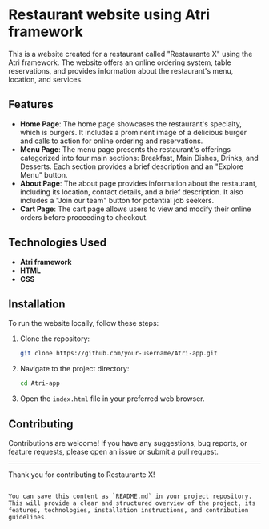 # Restaurant website using Atri framework

This is a website created for a restaurant called "Restaurante X" using the Atri framework. The website offers an online ordering system, table reservations, and provides information about the restaurant's menu, location, and services.

## Features

- **Home Page**: The home page showcases the restaurant's specialty, which is burgers. It includes a prominent image of a delicious burger and calls to action for online ordering and reservations.
- **Menu Page**: The menu page presents the restaurant's offerings categorized into four main sections: Breakfast, Main Dishes, Drinks, and Desserts. Each section provides a brief description and an "Explore Menu" button.
- **About Page**: The about page provides information about the restaurant, including its location, contact details, and a brief description. It also includes a "Join our team" button for potential job seekers.
- **Cart Page**: The cart page allows users to view and modify their online orders before proceeding to checkout.

## Technologies Used

- **Atri framework**
- **HTML**
- **CSS**

## Installation

To run the website locally, follow these steps:

1. Clone the repository:
   ```bash
   git clone https://github.com/your-username/Atri-app.git
   ```
2. Navigate to the project directory:
   ```bash
   cd Atri-app
   ```
3. Open the `index.html` file in your preferred web browser.

## Contributing

Contributions are welcome! If you have any suggestions, bug reports, or feature requests, please open an issue or submit a pull request.

---

Thank you for contributing to Restaurante X!
```

You can save this content as `README.md` in your project repository. This will provide a clear and structured overview of the project, its features, technologies, installation instructions, and contribution guidelines.
